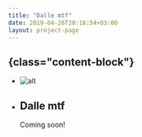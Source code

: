 ```yaml
---
title: "Dalle mtf"
date: 2019-04-26T20:18:54+03:00
layout: project-page
---
```


## {class="content-block"}
- ![alt](../../images/art54.png)
- ## Dalle mtf
  Coming soon!
